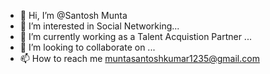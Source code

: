 - 👋 Hi, I’m @Santosh Munta
- 👀 I’m interested in Social Networking...
- 🌱 I’m currently working as a Talent Acquistion Partner ...
- 💞️ I’m looking to collaborate on ...
- 📫 How to reach me muntasantoshkumar1235@gmail.com

<!---
SantoshTAG/SantoshTAG is a ✨ special ✨ repository because its `README.md` (this file) appears on your GitHub profile.
You can click the Preview link to take a look at your changes.
--->
